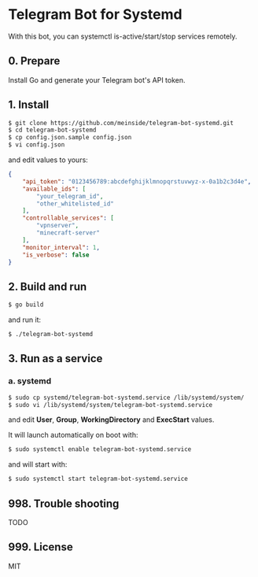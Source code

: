 # Telegram Bot for Systemd

With this bot, you can systemctl is-active/start/stop services remotely.

## 0. Prepare

Install Go and generate your Telegram bot's API token.

## 1. Install

```bash
$ git clone https://github.com/meinside/telegram-bot-systemd.git
$ cd telegram-bot-systemd
$ cp config.json.sample config.json
$ vi config.json
```

and edit values to yours:

```json
{
	"api_token": "0123456789:abcdefghijklmnopqrstuvwyz-x-0a1b2c3d4e",
	"available_ids": [
		"your_telegram_id",
		"other_whitelisted_id"
	],
	"controllable_services": [
		"vpnserver",
		"minecraft-server"
	],
	"monitor_interval": 1,
	"is_verbose": false
}
```

## 2. Build and run

```bash
$ go build
```

and run it:

```bash
$ ./telegram-bot-systemd
```

## 3. Run as a service

### a. systemd

```bash
$ sudo cp systemd/telegram-bot-systemd.service /lib/systemd/system/
$ sudo vi /lib/systemd/system/telegram-bot-systemd.service
```

and edit **User**, **Group**, **WorkingDirectory** and **ExecStart** values.

It will launch automatically on boot with:

```bash
$ sudo systemctl enable telegram-bot-systemd.service
```

and will start with:

```bash
$ sudo systemctl start telegram-bot-systemd.service
```

## 998. Trouble shooting

TODO

## 999. License

MIT

